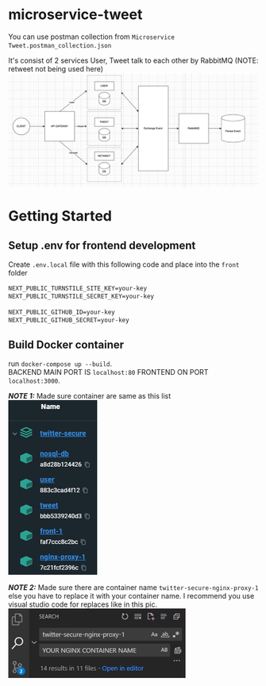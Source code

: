 # microservice-tweet


You can use postman collection from `Microservice Tweet.postman_collection.json`



It's consist of 2 services User, Tweet talk to each other by RabbitMQ
(NOTE: retweet not being used here)
![alt text](https://github.com/patkamon/microservice-tweet/blob/main/diagram.png)



# Getting Started      
## Setup .env for frontend development

Create `.env.local` file with this following code and place into the `front` folder

    NEXT_PUBLIC_TURNSTILE_SITE_KEY=your-key
    NEXT_PUBLIC_TURNSTILE_SECRET_KEY=your-key

    NEXT_PUBLIC_GITHUB_ID=your-key
    NEXT_PUBLIC_GITHUB_SECRET=your-key

## Build Docker container
run `docker-compose up --build`.  
BACKEND MAIN PORT IS `localhost:80`
FRONTEND ON PORT `localhost:3000`.   

***NOTE 1:*** Made sure container are same as this list 
![alt text](https://github.com/patkamon/twitter-secure/blob/main/containers.png)  

***NOTE 2:*** Made sure there are container name `twitter-secure-nginx-proxy-1` else you have to replace it with your container name. I recommend you use visual studio code for replaces like in this pic.
![alt text](https://github.com/patkamon/twitter-secure/blob/main/change-name.png)

